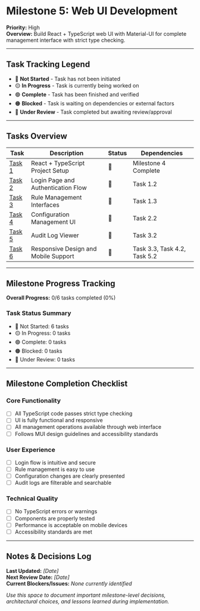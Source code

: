 # Milestone 5: Web UI Development

**Priority:** High  
**Overview:** Build React + TypeScript web UI with Material-UI for complete management interface with strict type checking.

---

## Task Tracking Legend
- 🔴 **Not Started** - Task has not been initiated
- 🟡 **In Progress** - Task is currently being worked on
- 🟢 **Complete** - Task has been finished and verified
- 🟠 **Blocked** - Task is waiting on dependencies or external factors
- 🔵 **Under Review** - Task completed but awaiting review/approval

---

## Tasks Overview

| Task | Description | Status | Dependencies |
|------|-------------|---------|--------------|
| [Task 1](./task1-react-setup.md) | React + TypeScript Project Setup | 🔴 | Milestone 4 Complete |
| [Task 2](./task2-authentication-ui.md) | Login Page and Authentication Flow | 🔴 | Task 1.2 |
| [Task 3](./task3-rule-management-ui.md) | Rule Management Interfaces | 🔴 | Task 1.3 |
| [Task 4](./task4-configuration-ui.md) | Configuration Management UI | 🔴 | Task 2.2 |
| [Task 5](./task5-audit-viewer.md) | Audit Log Viewer | 🔴 | Task 3.2 |
| [Task 6](./task6-responsive-design.md) | Responsive Design and Mobile Support | 🔴 | Task 3.3, Task 4.2, Task 5.2 |

---

## Milestone Progress Tracking

**Overall Progress:** 0/6 tasks completed (0%)

### Task Status Summary
- 🔴 Not Started: 6 tasks
- 🟡 In Progress: 0 tasks  
- 🟢 Complete: 0 tasks
- 🟠 Blocked: 0 tasks
- 🔵 Under Review: 0 tasks

---

## Milestone Completion Checklist

### Core Functionality
- [ ] All TypeScript code passes strict type checking
- [ ] UI is fully functional and responsive
- [ ] All management operations available through web interface
- [ ] Follows MUI design guidelines and accessibility standards

### User Experience
- [ ] Login flow is intuitive and secure
- [ ] Rule management is easy to use
- [ ] Configuration changes are clearly presented
- [ ] Audit logs are filterable and searchable

### Technical Quality
- [ ] No TypeScript errors or warnings
- [ ] Components are properly tested
- [ ] Performance is acceptable on mobile devices
- [ ] Accessibility standards are met

---

## Notes & Decisions Log

**Last Updated:** _[Date]_  
**Next Review Date:** _[Date]_  
**Current Blockers/Issues:** _None currently identified_

_Use this space to document important milestone-level decisions, architectural choices, and lessons learned during implementation._ 